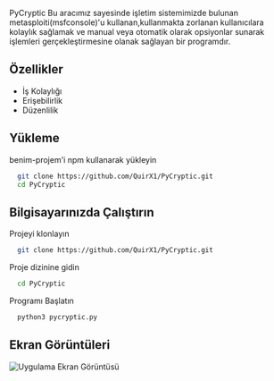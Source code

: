 
PyCryptic
Bu aracımız sayesinde işletim sistemimizde bulunan metasploiti(msfconsole)'u kullanan,kullanmakta zorlanan kullanıcılara kolaylık sağlamak ve manual veya otomatik olarak opsiyonlar sunarak işlemleri gerçekleştirmesine olanak sağlayan bir programdır.

## Özellikler

- İş Kolaylığı
- Erişebilirlik
- Düzenlilik


  
## Yükleme 

benim-projem'i npm kullanarak yükleyin

```bash 
  git clone https://github.com/QuirX1/PyCryptic.git
  cd PyCryptic
```
    
## Bilgisayarınızda Çalıştırın

Projeyi klonlayın

```bash
  git clone https://github.com/QuirX1/PyCryptic.git
```

Proje dizinine gidin

```bash
  cd PyCryptic
```

Programı Başlatın

```bash
  python3 pycryptic.py
```

  
## Ekran Görüntüleri

![Uygulama Ekran Görüntüsü](https://media.licdn.com/dms/image/D4D2DAQGyl7UDQSFlmg/profile-treasury-image-shrink_800_800/0/1707320531724?e=1708815600&v=beta&t=ZuvsWoAwTjMWgP-Qtw9DdYZXA-dWgItBYAmk-W99F0c)

  

  

